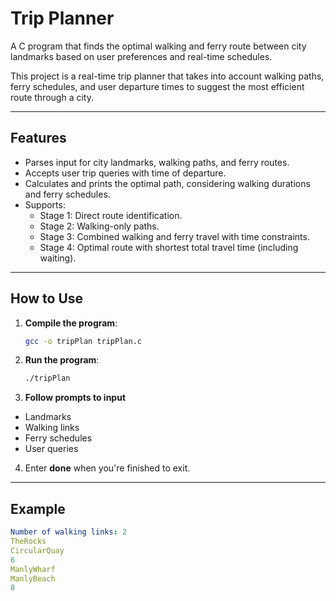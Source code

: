 # Trip Planner
A C program that finds the optimal walking and ferry route between city landmarks based on user preferences and real-time schedules.

This project is a real-time trip planner that takes into account walking paths, ferry schedules, and user departure times to suggest the most efficient route through a city.

---

## Features

- Parses input for city landmarks, walking paths, and ferry routes.
- Accepts user trip queries with time of departure.
- Calculates and prints the optimal path, considering walking durations and ferry schedules.
- Supports:
  - Stage 1: Direct route identification.
  - Stage 2: Walking-only paths.
  - Stage 3: Combined walking and ferry travel with time constraints.
  - Stage 4: Optimal route with shortest total travel time (including waiting).

---

## How to Use

1. **Compile the program**:

   ```bash
   gcc -o tripPlan tripPlan.c

2. **Run the program**:

   ```bash
   ./tripPlan

3. **Follow prompts to input**
  - Landmarks
  - Walking links
  - Ferry schedules
  - User queries

4. Enter **done** when you're finished to exit.

---

## Example

  ```yaml
  Number of walking links: 2
  TheRocks
  CircularQuay
  6
  ManlyWharf
  ManlyBeach
  8
   

